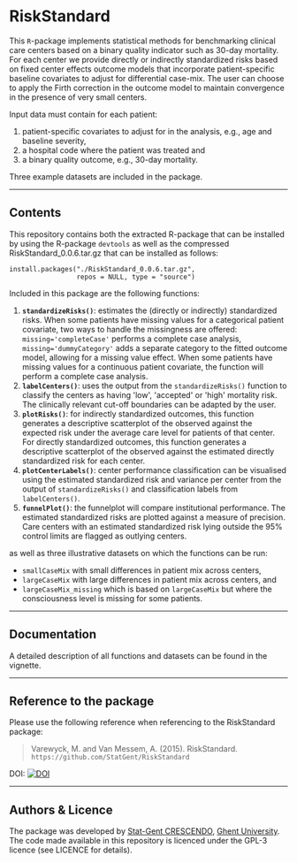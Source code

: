 # RiskStandard

This `R`-package implements statistical methods for benchmarking clinical care centers based on a binary quality indicator such as 30-day mortality. For each center we provide directly or indirectly standardized risks based on fixed center effects outcome models that incorporate patient-specific baseline covariates to adjust for differential case-mix. The user can choose to apply the Firth correction in the outcome model to maintain convergence in the presence of very small centers.

Input data must contain for each patient:

1. patient-specific covariates to adjust for in the analysis, e.g., age and baseline severity, 
2. a hospital code where the patient was treated and 
3. a binary quality outcome, e.g., 30-day mortality. 

Three example datasets are included in the package. 

<!--- Full documentation of the package can be found in the vignette. --->

***

## Contents

This repository contains both the extracted R-package that can be installed by using the R-package `devtools` as well as the compressed RiskStandard_0.0.6.tar.gz that can be installed as follows:

```{r}
install.packages("./RiskStandard_0.0.6.tar.gz", 
                 repos = NULL, type = "source")
```

Included in this package are the following functions:

1. **`standardizeRisks()`**: estimates the (directly or indirectly) standardized risks. When some patients have missing values for a categorical patient covariate, two ways to handle the missingness are offered: `missing='completeCase'` performs a complete case analysis, `missing='dummyCategory'` adds a separate category to the fitted outcome model, allowing for a missing value effect. When some patients have missing values for a continuous patient covariate, the function will perform a complete case analysis.
2. **`labelCenters()`**: uses the output from the `standardizeRisks()` function to classify the centers as having 'low', 'accepted' or 'high' mortality risk. The clinically relevant cut-off boundaries can be adapted by the user.
3. **`plotRisks()`**: for indirectly standardized outcomes, this function generates a descriptive scatterplot of the observed against the expected risk under the average care level for patients of that center. For directly standardized outcomes, this function generates a descriptive scatterplot of the observed against the estimated directly standardized risk for each center. 
4. **`plotCenterLabels()`**: center performance classification can be visualised using the estimated standardized risk and variance per center from the output of `standardizeRisks()` and classification labels from `labelCenters()`. 
5. **`funnelPlot()`**: the funnelplot will compare institutional performance. The estimated standardized risks are plotted against a measure of precision. Care centers with an estimated standardized risk lying outside the 95% control limits are flagged as outlying centers.

as well as three illustrative datasets on which the functions can be run:

* `smallCaseMix` with small differences in patient mix across centers, 
* `largeCaseMix` with large differences in patient mix across centers, and 
* `largeCaseMix_missing` which is based on `largeCaseMix` but where the consciousness level is missing for some patients. 

*** 

## Documentation

A detailed description of all functions and datasets can be found in the vignette. 

*** 

## Reference to the package

Please use the following reference when referencing to the RiskStandard package:
> Varewyck, M. and Van Messem, A. (2015). RiskStandard. `https://github.com/StatGent/RiskStandard`

DOI: [![DOI](https://zenodo.org/badge/19443/StatGent/RiskStandard.svg)](https://zenodo.org/badge/latestdoi/19443/StatGent/RiskStandard)

***

## Authors & Licence

The package was developed by [Stat-Gent CRESCENDO](http://www.statgent.org/), [Ghent University](http://www.ugent.be/). The code made available in this repository is licenced under the GPL-3 licence (see LICENCE for details).


